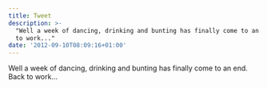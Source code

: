 ```yaml
---
title: Tweet
description: >-
  "Well a week of dancing, drinking and bunting has finally come to an end. Back
  to work..."
date: '2012-09-10T08:09:16+01:00'
---
```

Well a week of dancing, drinking and bunting has finally come to an end. Back to work...
